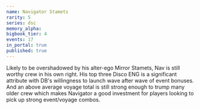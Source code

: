 ```yaml
---
name: Navigator Stamets
rarity: 5
series: dsc
memory_alpha:
bigbook_tier: 4
events: 17
in_portal: true
published: true
---
```


Likely to be overshadowed by his alter-ego Mirror Stamets, Nav is still worthy crew in his own right. His top three Disco ENG is a significant attribute with DB's willingness to launch wave after wave of event bonuses. And an above average voyage total is still strong enough to trump many older crew which makes Navigator a good investment for players looking to pick up strong event/voyage combos.

